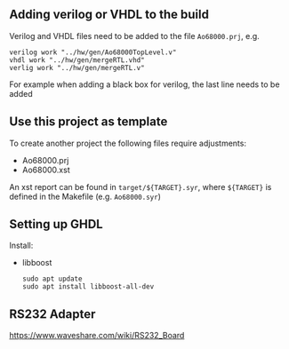 ## Adding verilog or VHDL to the build
Verilog and VHDL files need to be added to the file `Ao68000.prj`, e.g.
```
verilog work "../hw/gen/Ao68000TopLevel.v"
vhdl work "../hw/gen/mergeRTL.vhd"
verlig work "../hw/gen/mergeRTL.v"
```

For example when adding a black box for verilog, the last line needs to be added

## Use this project as template
To create another project the following files require adjustments:
* Ao68000.prj
* Ao68000.xst

An xst report can be found in `target/${TARGET}.syr`, where `${TARGET}` is defined in the Makefile (e.g. `Ao68000.syr`)

## Setting up GHDL
Install:
* libboost 
  ```shell
  sudo apt update
  sudo apt install libboost-all-dev
  ```

## RS232 Adapter
https://www.waveshare.com/wiki/RS232_Board
